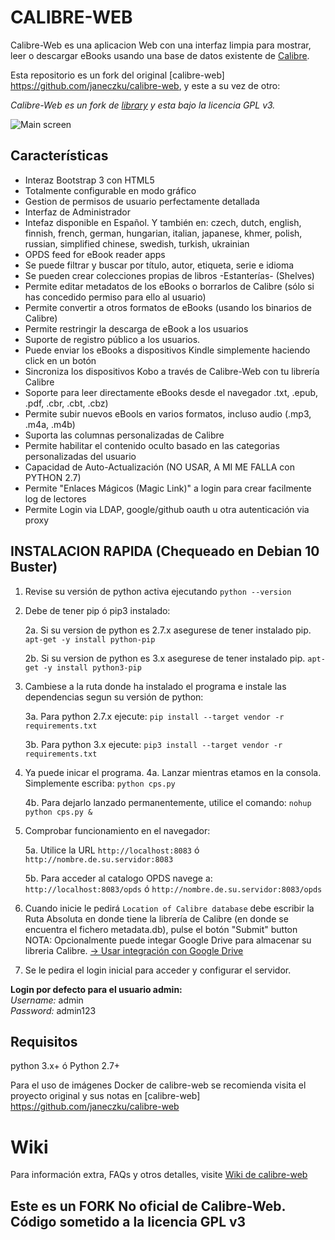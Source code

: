 # CALIBRE-WEB

Calibre-Web es una aplicacion Web con una interfaz limpia para mostrar, leer o descargar eBooks usando una base de datos existente de [Calibre](https://calibre-ebook.com).

Esta repositorio es un fork del original [calibre-web] https://github.com/janeczku/calibre-web, y este a su vez de otro:

*Calibre-Web es un fork de [library](https://github.com/janeczku/calibre-webhttps://github.com/mutschler/calibreserver) y esta bajo la licencia GPL v3.*

![Main screen](https://github.com/janeczku/calibre-web/wiki/images/main_screen.png)

## Características

- Interaz Bootstrap 3 con HTML5
- Totalmente configurable en modo gráfico
- Gestion de permisos de usuario perfectamente detallada
- Interfaz de Administrador
- Intefaz disponible en Español. Y también en: czech, dutch, english, finnish, french, german, hungarian, italian, japanese, khmer, polish, russian, simplified chinese, swedish, turkish, ukrainian
- OPDS feed for eBook reader apps 
- Se puede filtrar y buscar por título, autor, etiqueta, serie e idioma
- Se pueden crear colecciones propias de libros -Estanterías- (Shelves)
- Permite editar metadatos de los eBooks o borrarlos de Calibre (sólo si has concedido permiso para ello al usuario)
- Permite convertir a otros formatos de eBooks (usando los binarios de Calibre)
- Permite restringir la descarga de eBook a los usuarios
- Suporte de registro público a los usuarios.
- Puede enviar los eBooks a dispositivos Kindle simplemente haciendo click en un botón
- Sincroniza los dispositivos Kobo a través de Calibre-Web con tu librería Calibre
- Soporte para leer directamente eBooks desde el navegador .txt, .epub, .pdf, .cbr, .cbt, .cbz)
- Permite subir nuevos eBools en varios formatos, incluso audio (.mp3, .m4a, .m4b)
- Suporta las columnas personalizadas de Calibre
- Permite habilitar el contenido oculto basado en las categorias personalizadas del usuario
- Capacidad de Auto-Actualización (NO USAR, A MI ME FALLA con PYTHON 2.7)
- Permite "Enlaces Mágicos (Magic Link)" a login para crear facilmente log de lectores
- Permite Login via LDAP, google/github oauth u otra autenticación via proxy

## INSTALACION RAPIDA (Chequeado en Debian 10 Buster)
1. Revise su versión de python activa ejecutando `python --version`
2. Debe de tener pip ó pip3 instalado:

   2a. Si su version de python es 2.7.x asegurese de tener instalado pip. `apt-get -y install python-pip`
   
   2b. Si su version de python es 3.x asegurese de tener instalado pip. `apt-get -y install python3-pip`
3. Cambiese a la ruta donde ha instalado el programa e instale las dependencias segun su versión de python:

   3a. Para python 2.7.x ejecute: `pip install --target vendor -r requirements.txt`
   
   3b. Para python 3.x   ejecute: `pip3 install --target vendor -r requirements.txt`   
   
4. Ya puede inicar el programa. 
   4a. Lanzar mientras etamos en la consola. Simplemente escriba: `python cps.py` 
   
   4b. Para dejarlo lanzado permanentemente, utilice el comando: `nohup python cps.py &`
   
5. Comprobar funcionamiento en el navegador:   

   5a. Utilice la URL `http://localhost:8083` ó `http://nombre.de.su.servidor:8083`
   
   5b. Para acceder al catalogo OPDS navege a: `http://localhost:8083/opds` ó `http://nombre.de.su.servidor:8083/opds`
   
6. Cuando inicie le pedirá `Location of Calibre database` debe escribir la Ruta Absoluta en donde tiene la librería de Calibre (en donde se encuentra el fichero metadata.db), pulse el botón  "Submit" button
NOTA: Opcionalmente puede integar Google Drive para almacenar su libreria Calibre. [-> Usar integración con Google Drive](https://github.com/janeczku/calibre-web/wiki/Configuration#using-google-drive-integration)
7. Se le pedira el login inicial para acceder y configurar el servidor.

**Login por defecto para el usuario admin:**\
*Username:* admin\
*Password:* admin123


## Requisitos

python 3.x+ ó Python 2.7+

Para el uso de imágenes Docker de calibre-web se recomienda visita el proyecto original y sus notas en [calibre-web] https://github.com/janeczku/calibre-web

# Wiki

Para información extra, FAQs y otros detalles, visite [Wiki de calibre-web](https://github.com/janeczku/calibre-web/wiki)

## Este es un FORK No oficial de Calibre-Web. Código sometido a la licencia GPL v3
